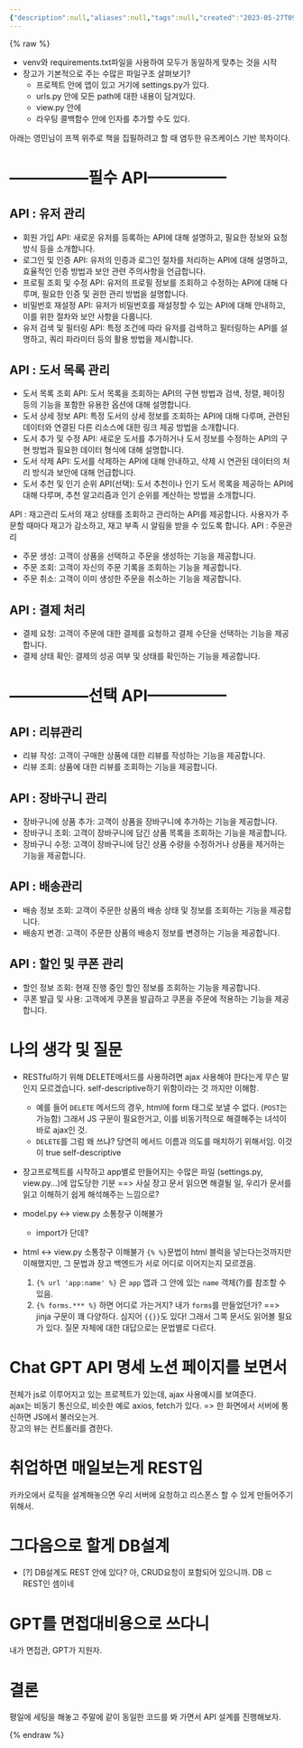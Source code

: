 ```yaml
---
{"description":null,"aliases":null,"tags":null,"created":"2023-05-27T09:58:42","updated":"2023-07-15T21:30:22","title":"20230527 book","dg-publish":true,"permalink":"/docs/20230527 book/","dgPassFrontmatter":true}
---
```


{% raw %}

- venv와 requirements.txt파일을 사용하여 모두가 동일하게 맞추는 것을 시작
- 장고가 기본적으로 주는 수많은 파일구조 살펴보기?
	- 프로젝트 안에 앱이 있고 거기에 settings.py가 있다.
	- urls.py 안에 모든 path에 대한 내용이 담겨있다. 
	- view.py 안에 
	- 라우팅 콜백함수 안에 인자를 추가할 수도 있다.

아래는 영민님이 프젝 위주로 책을 집필하려고 할 때 염두한 유즈케이스 기반 목차이다.

# —————필수 API————— 

## API : 유저 관리

- 회원 가입 API: 새로운 유저를 등록하는 API에 대해 설명하고, 필요한 정보와 요청 방식 등을 소개합니다.
- 로그인 및 인증 API: 유저의 인증과 로그인 절차를 처리하는 API에 대해 설명하고, 효율적인 인증 방법과 보안 관련 주의사항을 언급합니다.
- 프로필 조회 및 수정 API: 유저의 프로필 정보를 조회하고 수정하는 API에 대해 다루며, 필요한 인증 및 권한 관리 방법을 설명합니다.
- 비밀번호 재설정 API: 유저가 비밀번호를 재설정할 수 있는 API에 대해 안내하고, 이를 위한 절차와 보안 사항을 다룹니다.
- 유저 검색 및 필터링 API: 특정 조건에 따라 유저를 검색하고 필터링하는 API를 설명하고, 쿼리 파라미터 등의 활용 방법을 제시합니다.

## API : 도서 목록 관리

- 도서 목록 조회 API: 도서 목록을 조회하는 API의 구현 방법과 검색, 정렬, 페이징 등의 기능을 포함한 유용한 옵션에 대해 설명합니다.
- 도서 상세 정보 API: 특정 도서의 상세 정보를 조회하는 API에 대해 다루며, 관련된 데이터와 연결된 다른 리소스에 대한 링크 제공 방법을 소개합니다.
- 도서 추가 및 수정 API: 새로운 도서를 추가하거나 도서 정보를 수정하는 API의 구현 방법과 필요한 데이터 형식에 대해 설명합니다.
- 도서 삭제 API: 도서를 삭제하는 API에 대해 안내하고, 삭제 시 연관된 데이터의 처리 방식과 보안에 대해 언급합니다.
- 도서 추천 및 인기 순위 API(선택): 도서 추천이나 인기 도서 목록을 제공하는 API에 대해 다루며, 추천 알고리즘과 인기 순위를 계산하는 방법을 소개합니다.

API : 재고관리 도서의 재고 상태를 조회하고 관리하는 API를 제공합니다. 사용자가 주문할 때마다 재고가 감소하고, 재고 부족 시 알림을 받을 수 있도록 합니다. API : 주문관리

- 주문 생성: 고객이 상품을 선택하고 주문을 생성하는 기능을 제공합니다.
- 주문 조회: 고객이 자신의 주문 기록을 조회하는 기능을 제공합니다.
- 주문 취소: 고객이 이미 생성한 주문을 취소하는 기능을 제공합니다.

## API : 결제 처리

- 결제 요청: 고객이 주문에 대한 결제를 요청하고 결제 수단을 선택하는 기능을 제공합니다.
- 결제 상태 확인: 결제의 성공 여부 및 상태를 확인하는 기능을 제공합니다.

# —————선택 API————— 

## API : 리뷰관리

- 리뷰 작성: 고객이 구매한 상품에 대한 리뷰를 작성하는 기능을 제공합니다.
- 리뷰 조회: 상품에 대한 리뷰를 조회하는 기능을 제공합니다.

## API : 장바구니 관리

- 장바구니에 상품 추가: 고객이 상품을 장바구니에 추가하는 기능을 제공합니다.
- 장바구니 조회: 고객이 장바구니에 담긴 상품 목록을 조회하는 기능을 제공합니다.
- 장바구니 수정: 고객이 장바구니에 담긴 상품 수량을 수정하거나 상품을 제거하는 기능을 제공합니다.

## API : 배송관리

- 배송 정보 조회: 고객이 주문한 상품의 배송 상태 및 정보를 조회하는 기능을 제공합니다.
- 배송지 변경: 고객이 주문한 상품의 배송지 정보를 변경하는 기능을 제공합니다.

## API : 할인 및 쿠폰 관리

- 할인 정보 조회: 현재 진행 중인 할인 정보를 조회하는 기능을 제공합니다.
- 쿠폰 발급 및 사용: 고객에게 쿠폰을 발급하고 쿠폰을 주문에 적용하는 기능을 제공합니다.

# 나의 생각 및 질문

- RESTful하기 위해 DELETE메서드를 사용하려면 ajax 사용해야 한다는게 무슨 말인지 모르겠습니다. self-descriptive하기 위함이라는 것 까지만 이해함. 
	- 예를 들어 `DELETE` 메서드의 경우, html에 form 태그로 보낼 수 없다. (`POST`는 가능함) 그래서 JS 구문이 필요한거고, 이를 비동기적으로 해결해주는 녀석이 바로 ajax인 것.
	- `DELETE`를 그럼 왜 쓰냐? 당연히 메서드 이름과 의도를 매치하기 위해서임. 이것이 true self-descriptive
- 장고프로젝트를 시작하고 app별로 만들어지는 수많은 파일 (settings.py, view.py...)에 압도당한 기분 ==> 사실 장고 문서 읽으면 해결될 일, 우리가 문서를 읽고 이해하기 쉽게 해석해주는 느낌으로?
- model.py <-> view.py 소통창구 이해불가
	- import가 단데?
 
- html <-> view.py 소통창구 이해불가 `{% %}`문법이 html 블럭을 넣는다는것까지만 이해했지만, 그 문법과 장고 백엔드가 서로 어디로 이어지는지 모르겠음.
	1. `{% url 'app:name' %}` 은 `app` 앱과 그 안에 있는 `name` 객체(?)를 참조할 수 있음. 
	2. `{% forms.*** %}` 하면 어디로 가는거지? 내가 `forms`를 만들었던가? ==> jinja 구문이 꽤 다양하다. 심지어 `{{}}`도 있다! 그래서 그쪽 문서도 읽어볼 필요가 있다. 질문 자체에 대한 대답으로는 문법별로 다르다.

# Chat GPT API 명세 노션 페이지를 보면서

전체가 js로 이루어지고 있는 프로젝트가 있는데, ajax 사용예시를 보여준다.  
ajax는 비동기 통신으로, 비슷한 예로 axios, fetch가 있다. => 한 화면에서 서버에 통신하면 JS에서 불러오는거.  
장고의 뷰는 컨트롤러를 겸한다.

# 취업하면 매일보는게 REST임

카카오에서 로직을 설계해놓으면 우리 서버에 요청하고 리스폰스 할 수 있게 만들어주기 위해서. 

# 그다음으로 할게 DB설계

- [?] DB설계도 REST 안에 있다? 아, CRUD요청이 포함되어 있으니까. DB ⊂ REST인 셈이네

# GPT를 면접대비용으로 쓰다니

내가 면접관, GPT가 지원자.

# 결론

평일에 세팅을 해놓고 주말에 같이 동일한 코드를 봐 가면서 API 설계를 진행해보자. 

{% endraw %}
